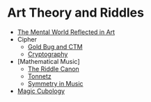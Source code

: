 # Art Theory and Riddles

- [The Mental World Reflected in Art](./Reflected_Art.html)
- Cipher
    - [Gold Bug and CTM](./Cipher/Cipher.html)
    - [Cryptography](./Cipher/Crypto.html)
- [Mathematical Music]
    - [The Riddle Canon](./Riddlecanon.html)
    - [Tonnetz](./MM/Tonnetz.html)
    - [Symmetry in Music](./MM/Sym_in_m.html)
- [Magic Cubology](./Cube.html)